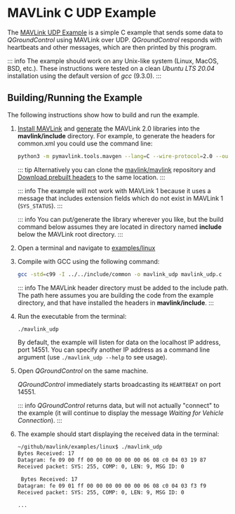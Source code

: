 # MAVLink C UDP Example

The [MAVLink UDP Example](https://github.com/mavlink/mavlink/tree/master/examples/linux) is a simple C example that sends some data to _QGroundControl_ using MAVLink over UDP.
_QGroundControl_ responds with heartbeats and other messages, which are then printed by this program.

::: info
The example should work on any Unix-like system (Linux, MacOS, BSD, etc.).
These instructions were tested on a clean _Ubuntu LTS 20.04_ installation using the default version of _gcc_ (9.3.0).
:::

## Building/Running the Example

The following instructions show how to build and run the example.

1. [Install MAVLink](../getting_started/installation.md) and [generate](../getting_started/generate_libraries.md) the MAVLink 2.0 libraries into the **mavlink/include** directory.
   For example, to generate the headers for common.xml you could use the command line:

   ```sh
   python3 -m pymavlink.tools.mavgen --lang=C --wire-protocol=2.0 --output=./include/ message_definitions/v1.0/common.xml
   ```

   ::: tip
   Alternatively you can clone the [mavlink/mavlink](https://github.com/mavlink/mavlink/) repository and [Download prebuilt headers](../index.md#prebuilt_libraries) to the same location.
   :::

   ::: info
   The example will not work with MAVLink 1 because it uses a message that includes extension fields which do not exist in MAVLink 1 (`SYS_STATUS`).
   :::

   ::: info
   You can put/generate the library wherever you like, but the build command below assumes they are located in directory named **include** below the MAVLink root directory.
   :::

1. Open a terminal and navigate to [examples/linux](https://github.com/mavlink/mavlink/tree/master/examples/linux)
1. Compile with GCC using the following command:

   ```sh
   gcc -std=c99 -I ../../include/common -o mavlink_udp mavlink_udp.c
   ```

   ::: info
   The MAVLink header directory must be added to the include path.
   The path here assumes you are building the code from the example directory, and that have installed the headers in **mavlink/include**.
   :::

1. Run the executable from the terminal:

   ```bash
   ./mavlink_udp
   ```

   By default, the example will listen for data on the localhost IP address, port 14551.
   You can specify another IP address as a command line argument (use `./mavlink_udp --help` to see usage).

1. Open _QGroundControl_ on the same machine.

   _QGroundControl_ immediately starts broadcasting its `HEARTBEAT` on port 14551.

   ::: info
   _QGroundControl_ returns data, but will not actually "connect" to the example (it will continue to display the message _Waiting for Vehicle Connection_).
   :::

1. The example should start displaying the received data in the terminal:

   ```sh
   ~/github/mavlink/examples/linux$ ./mavlink_udp
   Bytes Received: 17
   Datagram: fe 09 00 ff 00 00 00 00 00 00 06 08 c0 04 03 19 87
   Received packet: SYS: 255, COMP: 0, LEN: 9, MSG ID: 0

    Bytes Received: 17
   Datagram: fe 09 01 ff 00 00 00 00 00 00 06 08 c0 04 03 f3 f9
   Received packet: SYS: 255, COMP: 0, LEN: 9, MSG ID: 0

   ...
   ```
